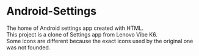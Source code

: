 # Android-Settings
The home of Android settings app created with HTML.</br >
This project is a clone of Settings app from Lenovo Vibe K6.</br >
Some icons are different because the exact icons used by the original one was not founded.</br >


